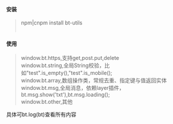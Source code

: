 #### 安装
> npm|cnpm install bt-utils<br><br>

#### 使用
> window.bt.https,支持get,post.put,delete<br>
> window.bt.string,全局String校验，比如"test".is_empty(),"test".is_mobile();<br>
> window.bt.array,数组操作类，常规去重、指定键与值返回实体<br>
> window.bt.msg,全局消息，依赖layer插件，bt.msg.show('txt'),bt.msg.loading();<br>
> window.bt.other,其他<br>

具体可bt.log(bt)查看所有内容
